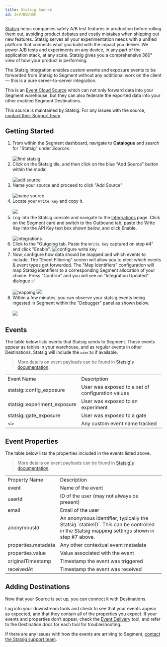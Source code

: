 ```yaml
---
title: Statsig Source
id: 3x07B5Dn5h
---
```


[Statsig](https://www.statsig.com/?utm_source=segmentio&utm_medium=docs&utm_campaign=partners) helps companies safely A/B test features in production before rolling them out, avoiding product debates and costly mistakes when shipping out new features. Statsig serves all your experimentation needs with a unified platform that connects what you build with the impact you deliver. We power A/B tests and experiments on any device, in any part of the application stack, at any scale. Statsig gives you a comprehensive 360° view of how your product is performing.

The Statsig integration enables custom events and exposure events to be forwarded from Statsig to Segment without any additional work on the client — this is a pure server-to-server integration.

This is an [Event Cloud Source](https://segment.com/docs/sources/#event-cloud-sources) which can not only forward data into your Segment warehouse, but they can also federate the exported data into your other enabled Segment Destinations.

This source is maintained by Statsig. For any issues with the source, [contact their Support team](mailto:support@statsig.com).

## Getting Started

1. From within the Segment dashboard, navigate to **Catalogue** and search for "Statsig" under _Sources_.<br /><br /> ![find statsig](images/ss1.png)
2. Click on the Statsig tile, and then click on the blue "Add Source" button within the modal.<br /><br />![add source](images/ss2.png)
3. Name your source and proceed to click "Add Source"<br /><br /> ![name source](images/ss3.png)
4. Locate your `Write Key` and copy it.<br /><br />![](images/ss4.png)
5. Log into the Statsig console and navigate to the [Integrations](https://console.statsig.com/integrations) page. Click on the Segment card and switch to the Outbound tab, paste the Write Key into the API Key text box shown below, and click Enable.<br /><br />![integrations](images/ss5.png)
6. Click to the "Outgoing tab. Paste the `Write Key` captured on step #4" and click "Enable". ![configure write key](images/ss6.png)
7. Now, configure how data should be mapped and which events to include. The "Event Filtering" screen will allow you to elect which events & event types get forwarded. The "Map Identifiers" configuration will map Statsig identifiers to a corresponding Segment allocation of your choice. Press "Confirm" and you will see an "Integration Updated" dialogue ✅ <br /><br />![mapping](images/ss7.png) ![](images/ss8.png)
8. Within a few minutes, you can observe your statsig events being ingested in Segment within the "Debugger" panel as shown below.<br /><br />![](images/ss9.png)


## Events

The table below lists events that Statsig sends to Segment. These events appear as tables in your warehouse, and as regular events in other Destinations. Statsig will include the `userId` if available.

> More details on event payloads can be found in [Statsig's documentation](https://docs.statsig.com/integrations/data-connectors/segment#configuring-outbound-events).

<table>
  <tr>
   <td>Event Name</td>
   <td>Description</td>
  </tr>
  <tr>
   <td>statsig::config_exposure</td>
   <td>User was exposed to a set of configuration values</td>
  </tr>
  <tr>
   <td>statsig::experiment_exposure</td>
   <td>User was exposed to an experiment</td>
  </tr>
  <tr>
   <td>statsig::gate_exposure</td>
   <td>User was exposed to a gate</td>
  </tr>
  <tr>
   <td><<custom event>></td>
   <td>Any custom event name tracked</td>
  </tr>
</table>

## Event Properties

The table below lists the properties included in the events listed above.

> More details on event payloads can be found in [Statsig's documentation](https://docs.statsig.com/integrations/data-connectors/segment#configuring-outbound-events).

<table>
  <tr>
   <td>Property Name</td>
   <td>Description</td>
  </tr>
  <tr>
   <td>event</td>
   <td>Name of the event</td>
  </tr>
  <tr>
   <td>userId</td>
   <td>ID of the user (may not always be present)</td>
  </tr>
  <tr>
   <td>email</td>
   <td>Email of the user</td>
  </tr>
<tr><td>
    anonymousId</td><td>An anonymous identifier, typically the Statsig `stableID`. This can be controlled in the Statsig mapping settings shown in step #7 above.</td>
</tr>
  <tr>
   <td>properties.metadata</td>
   <td>Any other contextual event metadata</td>
  </tr>
  <tr>
   <td>properties.value</td>
   <td>Value associated with the event</td>
  </tr>
  <tr>
    <td>originalTimestamp</td>
    <td>Timestamp the event was triggered</td>
  </tr>
  <tr>
    <td>receivedAt</td>
    <td>Timestamp the event was received</td>
  </tr>    
</table>

## Adding Destinations

Now that your Source is set up, you can connect it with Destinations.

Log into your downstream tools and check to see that your events appear as expected, and that they contain all of the properties you expect. If your events and properties don’t appear, check the [Event Delivery](https://segment.com/docs/connections/event-delivery/) tool, and refer to the Destination docs for each tool for troubleshooting.

If there are any issues with how the events are arriving to Segment, [contact the Statsig support team](mailto:support@statsig.com).

